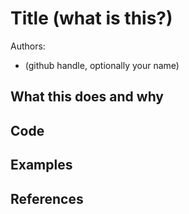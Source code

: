 <!-- This template must be included and completed to for contributions to be accepted -->

# Title (what is this?)

Authors:
- (github handle, optionally your name)
 

## What this does and why

<!-- this section is required -->

## Code

<!-- add your rule, plugin, or other item in code blocks here. Add words to describe what each part does -->

## Examples

<!-- show a snippet of an API description and what your thing does -->

## References

<!-- Inspired by or built on something else? Add links -->
